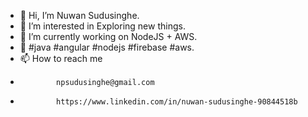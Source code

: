 - 👋 Hi, I’m Nuwan Sudusinghe.
- 👀 I’m interested in Exploring new things.
- 🌱 I’m currently working on NodeJS + AWS.
- 💞️ #java #angular #nodejs #firebase #aws.
- 📫 How to reach me 
-             npsudusinghe@gmail.com
-             https://www.linkedin.com/in/nuwan-sudusinghe-90844518b

<!---
ArcReactive/ArcReactive is a ✨ special ✨ repository because its `README.md` (this file) appears on your GitHub profile.
You can click the Preview link to take a look at your changes.
--->

